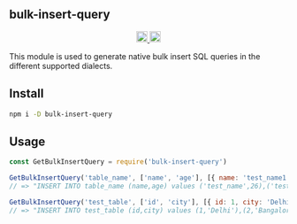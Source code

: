 ## bulk-insert-query
<div align="center"> 
<a href="https://www.npmjs.com/package/bulk-insert-query">
    <img
      src="https://img.shields.io/npm/v/bulk-insert-query.svg" height="20">
  </a>
     <a href="https://www.npmjs.com/package/bulk-insert-query">
    <img
      src="https://img.shields.io/npm/dt/bulk-insert-query.svg" height="20">
  </a>
</div>

This module is used to generate native bulk insert SQL queries in the different supported dialects.



## Install

```sh
npm i -D bulk-insert-query
```

## Usage

```js
const GetBulkInsertQuery = require('bulk-insert-query')

GetBulkInsertQuery('table_name', ['name', 'age'], [{ name: 'test_name1', age: 22 } , { name: 'test_name2', age: 23 }])
// => "INSERT INTO table_name (name,age) values ('test_name',26),('test_name',26)"

GetBulkInsertQuery('test_table', ['id', 'city'], [{ id: 1, city: 'Delhi' } , { id: 2 , city: 'Bangalore' }])
// => "INSERT INTO test_table (id,city) values (1,'Delhi'),(2,'Bangalore')"

```

